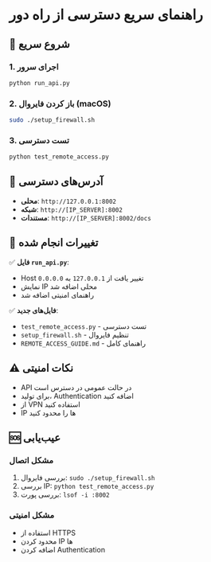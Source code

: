 # راهنمای سریع دسترسی از راه دور

## 🚀 شروع سریع

### 1. اجرای سرور
```bash
python run_api.py
```

### 2. باز کردن فایروال (macOS)
```bash
sudo ./setup_firewall.sh
```

### 3. تست دسترسی
```bash
python test_remote_access.py
```

## 📱 آدرس‌های دسترسی

- **محلی**: `http://127.0.0.1:8002`
- **شبکه**: `http://[IP_SERVER]:8002`
- **مستندات**: `http://[IP_SERVER]:8002/docs`

## 🔧 تغییرات انجام شده

✅ **فایل `run_api.py`**:
- Host تغییر یافت از `127.0.0.1` به `0.0.0.0`
- نمایش IP محلی اضافه شد
- راهنمای امنیتی اضافه شد

✅ **فایل‌های جدید**:
- `test_remote_access.py` - تست دسترسی
- `setup_firewall.sh` - تنظیم فایروال
- `REMOTE_ACCESS_GUIDE.md` - راهنمای کامل

## ⚠️ نکات امنیتی

- API در حالت عمومی در دسترس است
- برای تولید، Authentication اضافه کنید
- از VPN استفاده کنید
- IP ها را محدود کنید

## 🆘 عیب‌یابی

### مشکل اتصال
1. بررسی فایروال: `sudo ./setup_firewall.sh`
2. بررسی IP: `python test_remote_access.py`
3. بررسی پورت: `lsof -i :8002`

### مشکل امنیتی
- استفاده از HTTPS
- محدود کردن IP ها
- اضافه کردن Authentication
